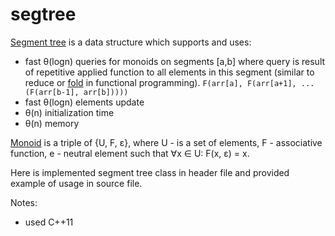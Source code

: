 segtree
=======

[Segment tree][ST] is a data structure which supports and uses:
 * fast θ(logn) queries for monoids on segments [a,b] where query is result of repetitive applied function to all elements in this segment (similar to reduce or [fold][FLD] in functional programming). 
 ```F(arr[a], F(arr[a+1], ...(F(arr[b-1], arr[b])))) ``` 
 * fast θ(logn) elements update
 * θ(n) initialization time
 * θ(n) memory

[Monoid][MN] is a triple of {U, F, ε}, where U - is a set of elements, F - associative function, e - neutral element such that ∀x ∈ U: F(x, ε) = x.

Here is implemented segment tree class in header file and provided example of usage in source file.

Notes: 
 * used C++11

[MN]: http://en.wikipedia.org/wiki/Monoid
[ST]: http://en.wikipedia.org/wiki/Segment_tree
[FLD]: http://en.wikipedia.org/wiki/Fold_%28higher-order_function%29
